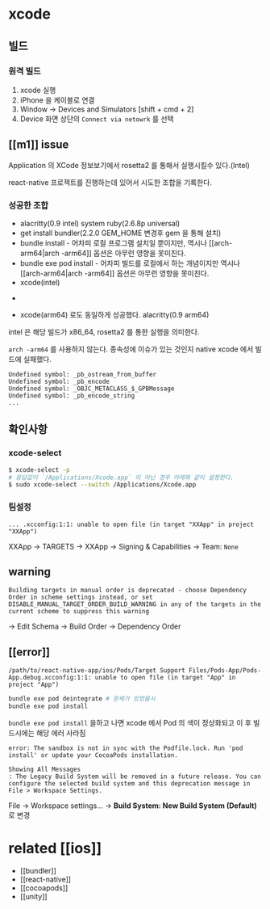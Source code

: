 # xcode

## 빌드
### 원격 빌드
1. xcode 실행
2. iPhone 을 케이블로 연결
3. Window -> Devices and Simulators [shift + cmd + 2]
4. Device 화면 상단의 `Connect via netowrk` 를 선택

## [[m1]] issue
Application 의 XCode 정보보기에서 rosetta2 를 통해서 실행시킬수 있다.(Intel)

react-native 프로젝트를 진행하는데 있어서 시도한 조합을 기록한다.

### 성공한 조합
- alacritty(0.9 intel) system ruby(2.6.8p universal)
- get install bundler(2.2.0 GEM_HOME 변경후 gem 을 통해 설치)
- bundle install - 어차피 로컬 프로그램 설치일 뿐이지만, 역시나 [[arch-arm64|arch -arm64]] 옵션은 아무런 영향을 못미친다.
- bundle exe pod install - 어차피 빌드를 로컬에서 하는 개념이지만 역시나 [[arch-arm64|arch -arm64]] 옵션은 아무런 영향을 못미친다.
- xcode(intel)

+
- xcode(arm64) 로도 동일하게 성공했다. alacritty(0.9 arm64)

intel 은 해당 빌드가 x86_64, rosetta2 를 통한 실행을 의미한다.

`arch -arm64` 를 사용하지 않는다. 종속성에 이슈가 있는 것인지 native xcode 에서 빌드에 실패했다.
```
Undefined symbol: _pb_ostream_from_buffer
Undefined symbol: _pb_encode
Undefined symbol: _OBJC_METACLASS_$_GPBMessage
Undefined symbol: _pb_encode_string
...
```

## 확인사항

### xcode-select
```sh
$ xcode-select -p
# 응답값이 `/Applications/Xcode.app` 이 아닌 경우 아래와 같이 설정한다.
$ sudo xcode-select --switch /Applications/Xcode.app
```

### 팀설정
```
... .xcconfig:1:1: unable to open file (in target "XXApp" in project "XXApp")
```
XXApp -> TARGETS -> XXApp -> Signing & Capabilities -> Team: `None`

## warning
```text
Building targets in manual order is deprecated - choose Dependency Order in scheme settings instead, or set DISABLE_MANUAL_TARGET_ORDER_BUILD_WARNING in any of the targets in the current scheme to suppress this warning
```
-> Edit Schema -> Build Order -> Dependency Order

## [[error]]
```text
/path/to/react-native-app/ios/Pods/Target Support Files/Pods-App/Pods-App.debug.xcconfig:1:1: unable to open file (in target "App" in project "App")
```
```sh
bundle exe pod deintegrate # 문제가 있었을시
bundle exe pod install
```

`bundle exe pod install` 을하고 나면 xcode 에서 Pod 의 색이 정상화되고 이 후 빌드시에는 해당 에러 사라짐

```text
error: The sandbox is not in sync with the Podfile.lock. Run 'pod install' or update your CocoaPods installation.
```

```
Showing All Messages
: The Legacy Build System will be removed in a future release. You can configure the selected build system and this deprecation message in File > Workspace Settings.
```
File -> Workspace settings... -> **Build System: New Build System (Default)** 로 변경

# related [[ios]]
- [[bundler]]
- [[react-native]]
- [[cocoapods]]
- [[unity]]
